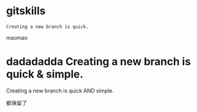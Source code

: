 # gitskills

```
Creating a new branch is quick.
```

maomao 

dadadadda
Creating a new branch is quick & simple.
=======
Creating a new branch is quick AND simple.



都保留了
